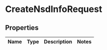 # CreateNsdInfoRequest

## Properties
Name | Type | Description | Notes
------------ | ------------- | ------------- | -------------
